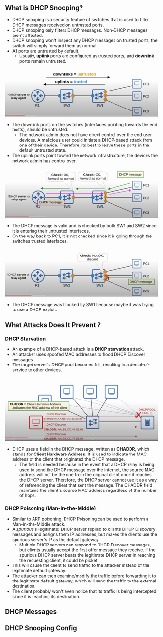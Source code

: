 ## What is DHCP Snooping?
* DHCP snooping is a security feature of switches that is used to filter DHCP messages received on untrusted ports.
* DHCP snooping only filters DHCP messages. Non-DHCP messages aren't affected.
* DHCP snooping won't inspect any DHCP messages on trusted ports, the switch will simply forward them as normal.
* All ports are untrusted by default.
	* Usually, **uplink** ports are configured as trusted ports, and **downlink** ports remain untrusted.

![DHCP trusted and untrusted ports](./img3/dhcp-snooping-trusted-untrusted-ports.png)
* The downlink ports on the switches (interfaces pointing towards the end hosts), should be untrusted.
	* The network admin does not have direct control over the end user devices. A malicious user could initiate a DHCP-based attack from one of their device. Therefore, its best to leave these ports in the default untrusted state.
* The uplink ports point toward the network infrastructure, the devices the network admin has control over.

![Valid DHCP traffic](./img3/valid-dhcp-traffic.png)
* The DHCP message is valid and is checked by both SW1 and SW2 since it is entering their untrusted interfaces.
* On the way back to PC1, it is not checked since it is going through the switches trusted interfaces.

![DHCP snooping invalid message](./img3/dhcp-snooping-invalid-message.png)
* The DHCP message was blocked by SW1 because maybe it was trying to use a DHCP exploit.
## What Attacks Does It Prevent ?
### DHCP Starvation
* An example of a DHCP-based attack is a **DHCP starvation** attack.
* An attacker uses spoofed MAC addresses to flood DHCP Discover messages.
* The target server's DHCP pool becomes full, resulting in a denial-of-service to other devices.

![DHCP starvation walkthrough](./img3/DHCP-starvation.png)
* DHCP uses a field in the DHCP message, written as **CHADDR**, which stands for **Client Hardware Address**. It is used to indicate the MAC address of the client that originated the DHCP message.
	* The field is needed because in the event that a DHCP relay is being used to send the DHCP message over the internet, the source MAC address will not be the one from the original client once it reaches the DHCP server. Therefore, the DHCP server cannot use it as a way of referencing the client that sent the message. The CHADDR field maintains the client's source MAC address regardless of the number of hops.
### DHCP Poisoning (Man-in-the-Middle)
* Similar to ARP poisoning, DHCP Poisoning can be used to perform a Man-in-the-Middle attack.
* A *spurious* (illegitimate) DHCP server replied to clients DHCP Discovery messages and assigns them IP addresses, but makes the clients use the spurious server's IP as the default gateway.
	* Multiple DHCP servers can respond to DHCP Discover messages, but clients usually accept the first offer message they receive. If the spurious DHCP server beats the legitimate DHCP server in reaching the requesting client, it could be picket.
* This will cause the client to send traffic to the attacker instead of the legitimate default gateway.
* The attacker can then examine/modify the traffic before forwarding it to the legitimate default gateway, which will send the traffic to the external destination.
* The client probably won't even notice that its traffic is being intercepted since it is reaching its destination.
## DHCP Messages


## DHCP Snooping Config
